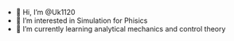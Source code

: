 - 👋 Hi, I’m @Uk1120
- 👀 I’m interested in Simulation for Phisics
- 🌱 I’m currently learning analytical mechanics and control theory
